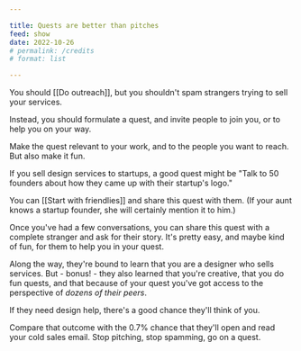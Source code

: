 ```yaml
---

title: Quests are better than pitches
feed: show
date: 2022-10-26
# permalink: /credits
# format: list

---
```


You should [[Do outreach]], but you shouldn't spam strangers trying to sell your services.

Instead, you should formulate a quest, and invite people to join you, or to help you on your way.

Make the quest relevant to your work, and to the people you want to reach. But also make it fun.

If you sell design services to startups, a good quest might be "Talk to 50 founders about how they came up with their startup's logo."

You can [[Start with friendlies]] and share this quest with them. (If your aunt knows a startup founder, she will certainly mention it to him.)

Once you've had a few conversations, you can share this quest with a complete stranger and ask for their story. It's pretty easy, and maybe kind of fun, for them to help you in your quest.

Along the way, they're bound to learn that you are a designer who sells services. But - bonus! - they also learned that you're creative, that you do fun quests, and that because of your quest you've got access to the perspective of _dozens of their peers_.

If they need design help, there's a good chance they'll think of you.

Compare that outcome with the 0.7% chance that they'll open and read your cold sales email. Stop pitching, stop spamming, go on a quest.